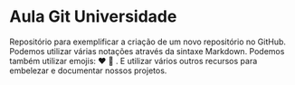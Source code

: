 # Aula Git Universidade

Repositório para exemplificar a criação de um novo repositório no GitHub.
Podemos utilizar várias notações através da sintaxe Markdown.
Podemos também utilizar emojis: ❤️ 🚀 .
E utilizar vários outros recursos para embelezar e documentar nossos projetos.
